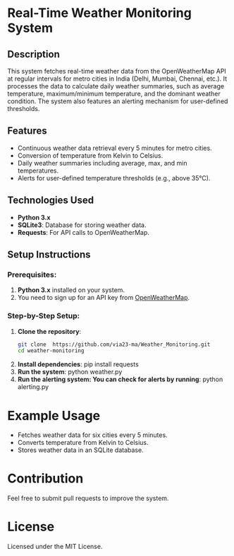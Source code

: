 # Real-Time Weather Monitoring System

## Description
This system fetches real-time weather data from the OpenWeatherMap API at regular intervals for metro cities in India (Delhi, Mumbai, Chennai, etc.). It processes the data to calculate daily weather summaries, such as average temperature, maximum/minimum temperature, and the dominant weather condition. The system also features an alerting mechanism for user-defined thresholds.

## Features
- Continuous weather data retrieval every 5 minutes for metro cities.
- Conversion of temperature from Kelvin to Celsius.
- Daily weather summaries including average, max, and min temperatures.
- Alerts for user-defined temperature thresholds (e.g., above 35°C).

## Technologies Used
- **Python 3.x**
- **SQLite3**: Database for storing weather data.
- **Requests**: For API calls to OpenWeatherMap.

## Setup Instructions

### Prerequisites:
1. **Python 3.x** installed on your system.
2. You need to sign up for an API key from [OpenWeatherMap](https://openweathermap.org/).

### Step-by-Step Setup:

1. **Clone the repository**:
   ```bash
   git clone  https://github.com/via23-ma/Weather_Monitoring.git
   cd weather-monitoring
2. **Install dependencies**:
   pip install requests
3. **Run the system**:
   python weather.py
4. **Run the alerting system: You can check for alerts by running**:
   python alerting.py

# Example Usage
- Fetches weather data for six cities every 5 minutes.
- Converts temperature from Kelvin to Celsius.
- Stores weather data in an SQLite database.

# Contribution
 Feel free to submit pull requests to improve the system.

# License
 Licensed under the MIT License.
 